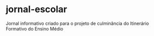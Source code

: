 # jornal-escolar
Jornal informativo criado para o projeto de culminância do Itinerário Formativo do Ensino Médio
